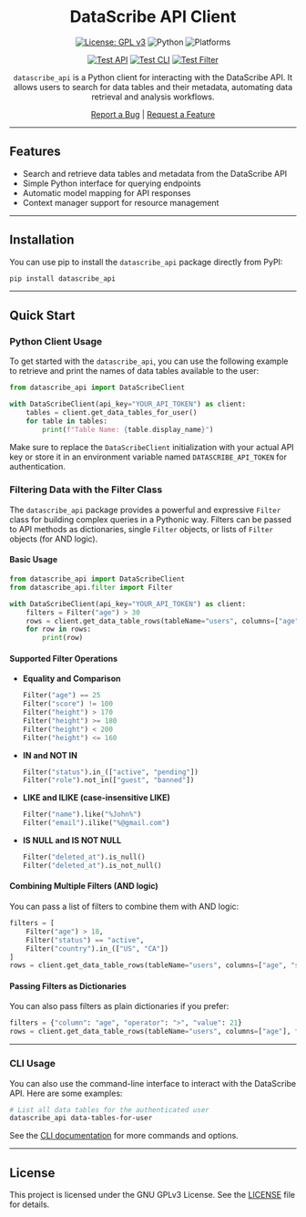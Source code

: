 <div align="center">

# DataScribe API Client

[![License: GPL v3](https://img.shields.io/badge/License-GPLv3-blue.svg)](https://opensource.org/license/gpl-3-0)
![Python](https://img.shields.io/badge/python-3.11-blue)
![Platforms](https://img.shields.io/badge/platform-linux%20%7C%20macos%20%7C%20windows-lightgrey)

[![Test API](https://github.com/DataScribe-Cloud/datascribe_api/actions/workflows/test_api.yml/badge.svg)](https://github.com/DataScribe-Cloud/datascribe_api/actions/workflows/test_api.yml)
[![Test CLI](https://github.com/DataScribe-Cloud/datascribe_api/actions/workflows/test_cli.yml/badge.svg)](https://github.com/DataScribe-Cloud/datascribe_api/actions/workflows/test_cli.yml)
[![Test Filter](https://github.com/DataScribe-Cloud/datascribe_api/actions/workflows/test_filter.yml/badge.svg)](https://github.com/DataScribe-Cloud/datascribe_api/actions/workflows/test_filter.yml)

`datascribe_api` is a Python client for interacting with the DataScribe API. It allows users to search for data tables and their metadata, automating data retrieval and analysis workflows.

<p>
  <a href="https://github.com/DataScribe-Cloud/datascribe_api/issues/new?labels=bug">Report a Bug</a> |
  <a href="https://github.com/DataScribe-Cloud/datascribe_api/issues/new?labels=enhancement">Request a Feature</a>
</p>

</div>

---

## Features

- Search and retrieve data tables and metadata from the DataScribe API
- Simple Python interface for querying endpoints
- Automatic model mapping for API responses
- Context manager support for resource management

---

## Installation

You can use pip to install the `datascribe_api` package directly from PyPI:

```sh
pip install datascribe_api
```

---

## Quick Start

### Python Client Usage
To get started with the `datascribe_api`, you can use the following example to retrieve and print the names of data tables available to the user:
```python
from datascribe_api import DataScribeClient

with DataScribeClient(api_key="YOUR_API_TOKEN") as client:
    tables = client.get_data_tables_for_user()
    for table in tables:
        print(f"Table Name: {table.display_name}")
```

Make sure to replace the `DataScribeClient` initialization with your actual API key or store it in an environment variable named `DATASCRIBE_API_TOKEN` for authentication.

### Filtering Data with the Filter Class

The `datascribe_api` package provides a powerful and expressive `Filter` class for building complex queries in a Pythonic way. Filters can be passed to API methods as dictionaries, single `Filter` objects, or lists of `Filter` objects (for AND logic).

#### Basic Usage

```python
from datascribe_api import DataScribeClient
from datascribe_api.filter import Filter

with DataScribeClient(api_key="YOUR_API_TOKEN") as client:
    filters = Filter("age") > 30
    rows = client.get_data_table_rows(tableName="users", columns=["age", "name"], filters=filters)
    for row in rows:
        print(row)
```

#### Supported Filter Operations

- **Equality and Comparison**
  ```python
  Filter("age") == 25
  Filter("score") != 100
  Filter("height") > 170
  Filter("height") >= 180
  Filter("height") < 200
  Filter("height") <= 160
  ```

- **IN and NOT IN**
  ```python
  Filter("status").in_(["active", "pending"])
  Filter("role").not_in(["guest", "banned"])
  ```

- **LIKE and ILIKE (case-insensitive LIKE)**
  ```python
  Filter("name").like("%John%")
  Filter("email").ilike("%@gmail.com")
  ```

- **IS NULL and IS NOT NULL**
  ```python
  Filter("deleted_at").is_null()
  Filter("deleted_at").is_not_null()
  ```

#### Combining Multiple Filters (AND logic)

You can pass a list of filters to combine them with AND logic:

```python
filters = [
    Filter("age") > 18,
    Filter("status") == "active",
    Filter("country").in_(["US", "CA"])
]
rows = client.get_data_table_rows(tableName="users", columns=["age", "status", "country"], filters=filters)
```

#### Passing Filters as Dictionaries

You can also pass filters as plain dictionaries if you prefer:

```python
filters = {"column": "age", "operator": ">", "value": 21}
rows = client.get_data_table_rows(tableName="users", columns=["age"], filters=filters)
```

---

### CLI Usage

You can also use the command-line interface to interact with the DataScribe API. Here are some examples:
```sh
# List all data tables for the authenticated user
datascribe_api data-tables-for-user
```

See the [CLI documentation](./src/datascribe_cli/README_CLI.md) for more commands and options.

---

## License

This project is licensed under the GNU GPLv3 License. See the [LICENSE](./LICENSE) file for details.
